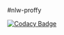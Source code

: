 ﻿#nlw-proffy 

[![Codacy Badge](https://api.codacy.com/project/badge/Grade/8407023c18de4a5690702f6b1d54042b)](https://app.codacy.com/manual/henriquepini/nlw-proffy?utm_source=github.com&utm_medium=referral&utm_content=henriquepini/nlw-proffy&utm_campaign=Badge_Grade_Settings)
